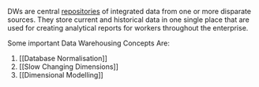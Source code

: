
DWs are central [repositories](https://en.wikipedia.org/wiki/Repository_(version_control) "Repository (version control)") of integrated data from one or more disparate sources. They store current and historical data in one single place that are used for creating analytical reports for workers throughout the enterprise.

Some important Data Warehousing Concepts Are:
1. [[Database Normalisation]]
2. [[Slow Changing Dimensions]]
3. [[Dimensional Modelling]]